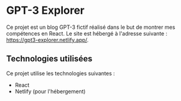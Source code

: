 # GPT-3 Explorer

Ce projet est un blog GPT-3 fictif réalisé dans le but de montrer mes compétences en React. Le site est hébergé à l'adresse suivante : https://gpt3-explorer.netlify.app/.

## Technologies utilisées

Ce projet utilise les technologies suivantes :

- React
- Netlify (pour l'hébergement)



